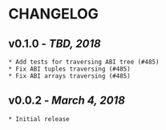 # CHANGELOG

## v0.1.0 - _TBD, 2018_

    * Add tests for traversing ABI tree (#485)
    * Fix ABI tuples traversing (#485)
    * Fix ABI arrays traversing (#485)

## v0.0.2 - _March 4, 2018_

    * Initial release
